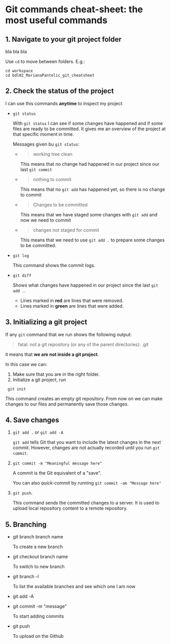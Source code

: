 # Git commands cheat-sheet: the most useful commands

## 1. Navigate to your git project folder

bla bla bla

Use `cd` to move between folders. E.g.:

```
cd workspace
cd bdl02_MarianaPantelic_git_cheatsheet
```

## 2. Check the status of the project

I can use this commands **anytime** to inspect my project

- `git status`

    With `git status` I can see if some changes have happened and if some files are ready to be committed.
    It gives me an overview of the project at that specific moment in time.

    Messages given bu `git status`:
    - > working tree clean

        This means that no change had happened in our project since our last `git commit`

    - > nothing to commit

        This means that no `git add` has happened yet, so there is no change to commit

    - > Changes to be committed

        This means that we have staged some changes with `git add` and now we need to commit

    - > changes not staged for commit

        This means that we need to use `git add .` to prepare some changes to be committed.

- `git log`

    This command shows the commit logs.

- `git diff`

    Shows what changes have happened in our project since the last `git add .`.
    - Lines marked in **red** are lines that were removed.
    - Lines marked in **green** are lines that were added.



## 3. Initializing a git project

If any `git` command that we run shows the following output:

> fatal: not a git repository (or any of the parent directories): .git

it means that **we are not inside a git project**.

In this case we can:

1. Make sure that you are in the right folder.
2. Initialize a git project, run

```
 git init
 ```

This command creates an empty git repository.
From now on we can make changes to our files and permanently save those changes.


## 4. Save changes

1. `git add .` or `git add -A`

    `git add` tells Git that you want to include the latest changes in the next commit. However, changes are not actually recorded until you run `git commit`.

2. `git commit -m "Meaningful message here"`

    A commit is the Git equivalent of a "save".

    You can also *quick-commit* by running `git commit -am "Message here"`
    
3. `git push`.

    This command sends the committed changes to a server. It is used to upload local repository content to a remote repository.

## 5. Branching

- git branch branch name 
    
    To create a new branch

- git checkout branch name 
    
    To switch to new branch

- git branch -l 
    
    To list the available branches and see which one I am now

- git add -A
- git commit -m "message"
    
    To start adding commits

- git push
    
    To upload on the Github




